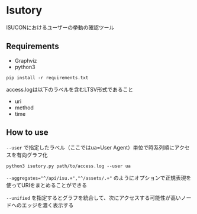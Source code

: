 # Isutory

ISUCONにおけるユーザーの挙動の確認ツール

## Requirements

- Graphviz
- python3

```
pip install -r requirements.txt
```

access.logは以下のラベルを含むLTSV形式であること

- uri
- method
- time

## How to use

`--user` で指定したラベル（ここではua=User Agent）単位で時系列順にアクセスを有向グラフ化

```
python3 isutory.py path/to/access.log --user ua
```

`--aggregates="^/api/isu.+","^/assets/.+"` のようにオプションで正規表現を使ってURIをまとめることができる

`--unified` を指定するとグラフを統合して、次にアクセスする可能性が高いノードへのエッジを濃く表示する
